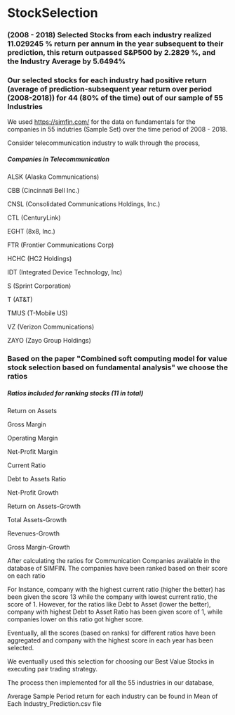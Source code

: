 # StockSelection

### (2008 - 2018) Selected Stocks from each industry realized 11.029245 % return per annum in the year subsequent to their prediction, this return outpassed S&P500 by 2.2829 %, and the Industry Average by 5.6494% 

### Our selected stocks for each industry had positive return (average of prediction-subsequent year return over period (2008-2018)) for 44 (80% of the time) out of our sample of 55 Industries

We used https://simfin.com/ for the data on fundamentals for the companies in 55 indutries (Sample Set) over the time period of 2008 - 2018. 

Consider telecommunication industry to walk through the process,

##### Companies in Telecommunication
ALSK (Alaska Communications)

CBB (Cincinnati Bell Inc.)

CNSL (Consolidated Communications Holdings, Inc.)

CTL (CenturyLink)

EGHT (8x8, Inc.)

FTR (Frontier Communications Corp)

HCHC (HC2 Holdings)

IDT (Integrated Device Technology, Inc)

S (Sprint Corporation)

T (AT&T)

TMUS (T-Mobile US)

VZ (Verizon Communications)

ZAYO (Zayo Group Holdings)

### Based on the paper "Combined soft computing model for value stock selection based on fundamental analysis" we choose the ratios

##### Ratios included for ranking stocks (11 in total)

Return on Assets

Gross Margin 

Operating Margin

Net-Profit Margin

Current Ratio

Debt to Assets Ratio

Net-Profit Growth

Return on Assets-Growth

Total Assets-Growth

Revenues-Growth

Gross Margin-Growth

After calculating the ratios for Communication Companies available in the database of SIMFIN. The companies have been ranked based on their score on each ratio

For Instance, company with the highest current ratio (higher the better) has been given the score 13 while the company with lowest current ratio, the score of 1. However, for the ratios like Debt to Asset (lower the better), company with highest Debt to Asset Ratio has been given score of 1, while companies lower on this ratio got higher score.

Eventually, all the scores (based on ranks) for different ratios have been aggregated and company with the highest score in each year has been selected. 

We eventually used this selection for choosing our Best Value Stocks in executing pair trading strategy.

The process then implemented for all the 55 industries in our database,

Average Sample Period return for each industry can be found in Mean of Each Industry_Prediction.csv file

